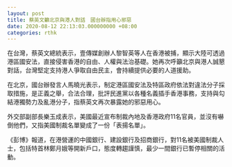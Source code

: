 ```yaml
---
layout: post
title: 蔡英文籲北京與港人對話　國台辦指用心邪惡
date: 2020-08-12 22:13:03.000000000 +08:00
categories: rthk
---
```


在台灣，蔡英文總統表示，壹傳媒創辦人黎智英等人在香港被捕，顯示大陸可透過港區國安法，直接侵害香港的自由、人權與法治基礎。她再次呼籲北京與港人誠懇對話，台灣堅定支持港人爭取自由民主，會持續提供必要的人道援助。

在北京，國台辦發言人馬曉光表示，制定港區國安法及特區政府依法對違法分子採取措施，是正義之舉，合法合理，批評民進黨以各種名義插手香港事務，支持與勾結港獨勢力及亂港分子，指蔡英文再次暴露她的邪惡用心。

外交部副部長樂玉成表示，美國最近宣布制裁內地及香港政府11名官員，並沒有嚇倒他們，又指美國制裁名單變成了一份「表揚名單」。

《彭博》報道，在港營運的中國銀行、建設銀行及招商銀行，對11名被美國制裁人士，包括特首林鄭月娥等開新戶口，態度轉趨謹慎，最少一間銀行已暫停相關的活動。
